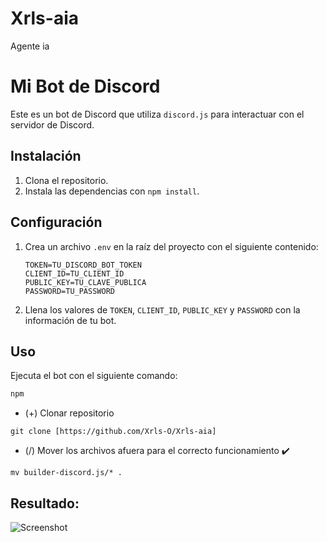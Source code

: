 # Xrls-aia
Agente ia
# Mi Bot de Discord

Este es un bot de Discord que utiliza `discord.js` para interactuar con el servidor de Discord.

## Instalación

1. Clona el repositorio.
2. Instala las dependencias con `npm install`.

## Configuración

1. Crea un archivo `.env` en la raíz del proyecto con el siguiente contenido:
    ```
    TOKEN=TU_DISCORD_BOT_TOKEN
    CLIENT_ID=TU_CLIENT_ID
    PUBLIC_KEY=TU_CLAVE_PUBLICA
    PASSWORD=TU_PASSWORD
    ```
2. Llena los valores de `TOKEN`, `CLIENT_ID`, `PUBLIC_KEY` y `PASSWORD` con la información de tu bot.

## Uso

Ejecuta el bot con el siguiente comando:

```sh
npm

```
+ (+) Clonar repositorio
```git
git clone [https://github.com/Xrls-O/Xrls-aia] 
```
+ (/) Mover los archivos afuera para el correcto funcionamiento ✔️
```git
mv builder-discord.js/* .
```
## Resultado:
![Screenshot](https://cdn.discordapp.com/attachments/997267766828605490/1328957475264794634/ll__limy__ll_39540_Cracked_mirror_438a72d0-4d0b-4af4-88af-0d98c917cd96.png?ex=67889798&is=67874618&hm=d83e36f9a2f54d7839779a24d4d5f96d0b5c2695714a73b4d729b397a04ff56e&)
